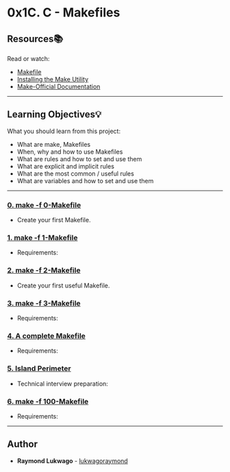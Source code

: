 # 0x1C. C - Makefiles

## Resources:books:
Read or watch:
* [Makefile](https://www.google.com/search?q=makefile)
* [Installing the Make Utility](https://www.geeksforgeeks.org/how-to-install-make-on-ubuntu/)
* [Make-Official Documentation](https://www.gnu.org/software/make/manual/html_node/)

---
## Learning Objectives:bulb:
What you should learn from this project:

* What are make, Makefiles
* When, why and how to use Makefiles
* What are rules and how to set and use them
* What are explicit and implicit rules
* What are the most common / useful rules
* What are variables and how to set and use them

---

### [0. make -f 0-Makefile](./0-Makefile)
* Create your first Makefile.


### [1. make -f 1-Makefile](./1-Makefile)
* Requirements:


### [2. make -f 2-Makefile](./2-Makefile)
* Create your first useful Makefile.


### [3. make -f 3-Makefile](./3-Makefile)
* Requirements:


### [4. A complete Makefile](./4-Makefile)
* Requirements:


### [5. Island Perimeter](./5-island_perimeter.py)
* Technical interview preparation: 


### [6. make -f 100-Makefile](./100-Makefile)
* Requirements:

---

## Author
* **Raymond Lukwago** - [lukwagoraymond](https://github.com/lukwagoraymond)
